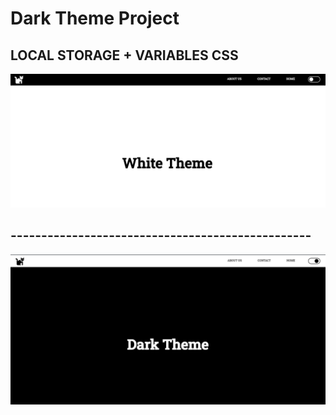 # Dark Theme Project

## LOCAL STORAGE + VARIABLES CSS

![white-theme](./img/whiteTheme.png)
## -------------------------------------------------
![dark-theme](./img/darkTheme.png)
